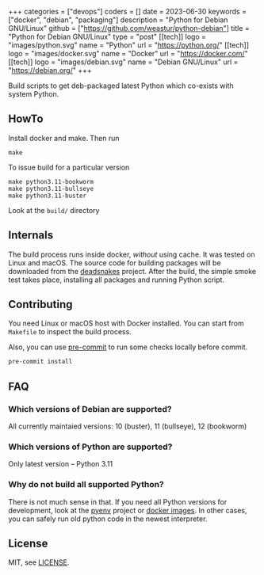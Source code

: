 +++
categories = ["devops"]
coders = []
date = 2023-06-30
keywords = ["docker", "debian", "packaging"]
description = "Python for Debian GNU/Linux"
github = ["https://github.com/weastur/python-debian"]
title = "Python for Debian GNU/Linux"
type = "post"
[[tech]]
logo = "images/python.svg"
name = "Python"
url = "https://python.org/"
[[tech]]
logo = "images/docker.svg"
name = "Docker"
url = "https://docker.com/"
[[tech]]
logo = "images/debian.svg"
name = "Debian GNU/Linux"
url = "https://debian.org/"
+++

Build scripts to get deb-packaged latest Python which co-exists with system Python.

## HowTo

Install docker and make. Then run

```shell
make
```

To issue build for a particular version

```shell
make python3.11-bookworm
make python3.11-bullseye
make python3.11-buster
```

Look at the `build/` directory

## Internals

The build process runs inside docker, *without* using cache.
It was tested on Linux and macOS.
The source code for building packages will be downloaded from the
[deadsnakes](https://github.com/deadsnakes) project.
After the build, the simple smoke test takes place, installing all packages
and running Python script.

## Contributing

You need Linux or macOS host with Docker installed.
You can start from `Makefile` to inspect the build process.

Also, you can use [pre-commit](https://pre-commit.com) to run some checks
locally before commit.

```bash
pre-commit install
```

## FAQ

### Which versions of Debian are supported?

All currently maintaied versions: 10 (buster), 11 (bullseye), 12 (bookworm)

### Which versions of Python are supported?

Only latest version – Python 3.11

### Why do not build all supported Python?

There is not much sense in that. If you need all Python versions for development,
look at the [pyenv](https://github.com/pyenv/pyenv) project or
[docker images](https://hub.docker.com/_/python).
In other cases, you can safely run old python code in the newest interpreter.

## License

MIT, see [LICENSE](https://github.com/weastur/python-debian/blob/bb29429307c3e61a137d0f787cac41dd35f09781/LICENSE).
